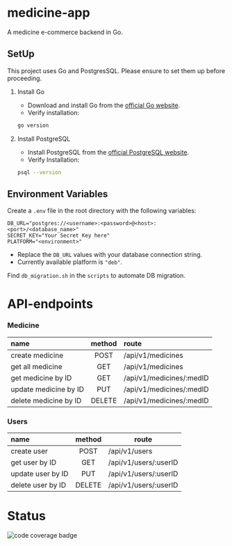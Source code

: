 # medicine-app

A medicine e-commerce backend in Go.


## SetUp

This project uses Go and PostgresSQL. Please ensure to set them up before proceeding.

1. Install Go
   - Download and install Go from the [official Go website](https://go.dev/dl/).
   - Verify installation:

    ```bash
    go version
    ```

2. Install PostgreSQL
    - Install PostgreSQL from the [official PostgreSQL website](https://www.postgresql.org/download/).
    - Verify Installation:

    ```bash
    psql --version
    ````


## Environment Variables

Create a `.env` file in the root directory with the following variables:

```env
DB_URL="postgres://<username>:<password>@<host>:<port>/<database_name>"
SECRET_KEY="Your Secret Key here"
PLATFORM="<environment>"
```
- Replace the `DB_URL` values with your database connection string.
- Currently available platform is `"deb"`.

Find `db_migration.sh` in the `scripts` to automate DB migration.


# API-endpoints

### Medicine

| name | method | route |
|:-----|:------:|:------|
| create medicine | POST | /api/v1/medicines |
| get all medicine | GET | /api/v1/medicines |
| get medicine by ID | GET | /api/v1/medicines/:medID |
| update medicine by ID | PUT | /api/v1/medicines/:medID |
| delete medicine by ID | DELETE | /api/v1/medicines/:medID |

### Users

| name | method | route |
|:-----|:------:|-------|
| create user | POST | /api/v1/users |
| get user by ID | GET | /api/v1/users/:userID |
| update user by ID | PUT | /api/v1/users/:userID |
| delete user by ID | DELETE | /api/v1/users/:userID |

# Status

![code coverage badge](https://github.com/Dhar01/medicine-app/actions/workflows/ci.yml/badge.svg)